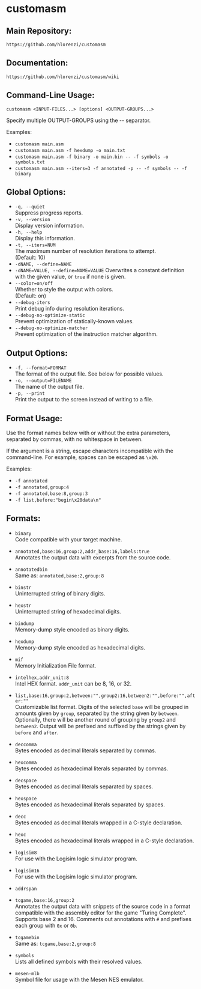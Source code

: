 # customasm

## Main Repository:
`https://github.com/hlorenzi/customasm`
## Documentation:
`https://github.com/hlorenzi/customasm/wiki`

## Command-Line Usage:
`customasm <INPUT-FILES...> [options] <OUTPUT-GROUPS...>`

Specify multiple OUTPUT-GROUPS using the -- separator.

Examples:  
* `customasm main.asm`
* `customasm main.asm -f hexdump -o main.txt`
* `customasm main.asm -f binary -o main.bin -- -f symbols -o symbols.txt`
* `customasm main.asm --iters=3 -f annotated -p -- -f symbols -- -f binary`

## Global Options:
* `-q, --quiet`  
    Suppress progress reports.  
* `-v, --version`  
    Display version information.  
* `-h, --help`  
    Display this information.  
* `-t, --iters=NUM`  
    The maximum number of resolution iterations to attempt.  
    (Default: 10)  
* `-dNAME, --define=NAME`
* `-dNAME=VALUE, --define=NAME=VALUE`
    Overwrites a constant definition with the given value,
    or `true` if none is given.
* `--color=on/off`  
    Whether to style the output with colors.  
    (Default: on)  
* `--debug-iters`  
    Print debug info during resolution iterations.  
* `--debug-no-optimize-static`  
    Prevent optimization of statically-known values.  
* `--debug-no-optimize-matcher`  
    Prevent optimization of the instruction matcher algorithm.  

## Output Options:
* `-f, --format=FORMAT`  
    The format of the output file. See below for possible values.  
* `-o, --output=FILENAME`  
    The name of the output file.  
* `-p, --print`  
    Print the output to the screen instead of writing to a file.  

## Format Usage:
Use the format names below with or without
the extra parameters, separated by commas,
with no whitespace in between.

If the argument is a string, escape characters
incompatible with the command-line. For example,
spaces can be escaped as `\x20`.

Examples:  
* `-f annotated`  
* `-f annotated,group:4`  
* `-f annotated,base:8,group:3`  
* `-f list,before:"begin\x20data\n"`  

## Formats:
* `binary`  
    Code compatible with your target machine.

* `annotated,base:16,group:2,addr_base:16,labels:true`  
    Annotates the output data with excerpts
    from the source code.
* `annotatedbin`  
    Same as: `annotated,base:2,group:8`  

* `binstr`  
    Uninterrupted string of binary digits.
* `hexstr`  
    Uninterrupted string of hexadecimal digits.
* `bindump`  
    Memory-dump style encoded as binary digits.
* `hexdump`  
    Memory-dump style encoded as hexadecimal digits.

* `mif`  
    Memory Initialization File format.
* `intelhex,addr_unit:8`  
    Intel HEX format. `addr_unit` can be 8, 16, or 32.

* `list,base:16,group:2,between:"",group2:16,between2:"",before:"",after:""`  
    Customizable list format. Digits of the selected `base`
    will be grouped in amounts given by `group`,
    separated by the string given by `between`.
    Optionally, there will be another round of
    grouping by `group2` and `between2`. Output will be
    prefixed and suffixed by the strings given by
    `before` and `after`.

* `deccomma`  
    Bytes encoded as decimal literals
    separated by commas.
* `hexcomma`  
    Bytes encoded as hexadecimal literals
    separated by commas.
* `decspace`  
    Bytes encoded as decimal literals
    separated by spaces.
* `hexspace`  
    Bytes encoded as hexadecimal literals
    separated by spaces.

* `decc`  
    Bytes encoded as decimal literals
    wrapped in a C-style declaration.
* `hexc`  
    Bytes encoded as hexadecimal literals
    wrapped in a C-style declaration.

* `logisim8`  
    For use with the Logisim logic simulator program.
* `logisim16`  
    For use with the Logisim logic simulator program.

* `addrspan`  

* `tcgame,base:16,group:2`  
    Annotates the output data with snippets
    of the source code in a format compatible
    with the assembly editor for the game
    "Turing Complete". Supports base 2 and 16.
    Comments out annotations with `#` and prefixes
    each group with `0x` or `0b`.
* `tcgamebin`  
    Same as: `tcgame,base:2,group:8`

* `symbols`  
    Lists all defined symbols with their resolved values.
* `mesen-mlb`  
    Symbol file for usage with the Mesen NES emulator.